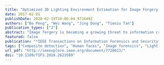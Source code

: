 ```yaml
---
title: "Optimized 3D Lighting Environment Estimation for Image Forgery Detection"
date: 2017-02-01
publishDate: 2020-02-19T10:06:04.971649Z
authors: ["Bo Peng", "Wei Wang", "Jing Dong", "Tieniu Tan"]
publication_types: ["2"]
abstract: "Image forgery is becoming a growing threat to information credibility. Among all kinds of image forgeries, photographic composites of human faces have very serious impacts. To combat this kind of forgery, some forensic methods propose to estimate the 3D lighting environments from different faces and investigate the consistency between them. Although they are very effective, existing 3D lighting-based forensic methods are limited by many simplifying assumptions about the surface reflection model, among which convexity and constant reflectance are two critical ones. In this paper, we propose an optimized 3D lighting estimation method by incorporating a more general surface reflection model. In this model, we relax the convexity and constant reflectance assumptions by taking the occlusion geometry and surface texture information into consideration. The proposed reflection model is more general and accurate; hence, it can achieve better lighting estimation accuracy and more reliable discrimination performance. Comprehensive experiments on both synthetic and real data sets validate the correctness and efficacy of the proposed method. Comparisons with two existing 3D lighting-based forensic methods also demonstrate the superiority of the proposed method for detecting face splicing."
featured: false
publication: "*IEEE Transactions on Information Forensics and Security*"
tags: ["Composite detection", "Human faces", "Image forensics", "Lighting estimation"]
url_pdf: "http://ieeexplore.ieee.org/document/7728013/"
doi: "10.1109/TIFS.2016.2623589"
---
```


